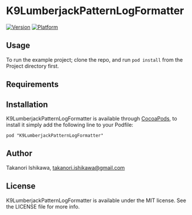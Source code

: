 # K9LumberjackPatternLogFormatter

[![Version](http://cocoapod-badges.herokuapp.com/v/K9LumberjackPatternLogFormatter/badge.png)](http://cocoadocs.org/docsets/K9LumberjackPatternLogFormatter)
[![Platform](http://cocoapod-badges.herokuapp.com/p/K9LumberjackPatternLogFormatter/badge.png)](http://cocoadocs.org/docsets/K9LumberjackPatternLogFormatter)

## Usage

To run the example project; clone the repo, and run `pod install` from the Project directory first.

## Requirements

## Installation

K9LumberjackPatternLogFormatter is available through [CocoaPods](http://cocoapods.org), to install
it simply add the following line to your Podfile:

    pod "K9LumberjackPatternLogFormatter"

## Author

Takanori Ishikawa, takanori.ishikawa@gmail.com

## License

K9LumberjackPatternLogFormatter is available under the MIT license. See the LICENSE file for more info.

